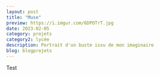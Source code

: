 ```yaml
---
layout: post
title: "Muse"
preview: https://i.imgur.com/6DPOTrT.jpg
date: 2023-02-05
category: projets 
category2: lycée
description: Portrait d'un buste issu de mon imaginaire
blog: blogprojets
---
```


Test
